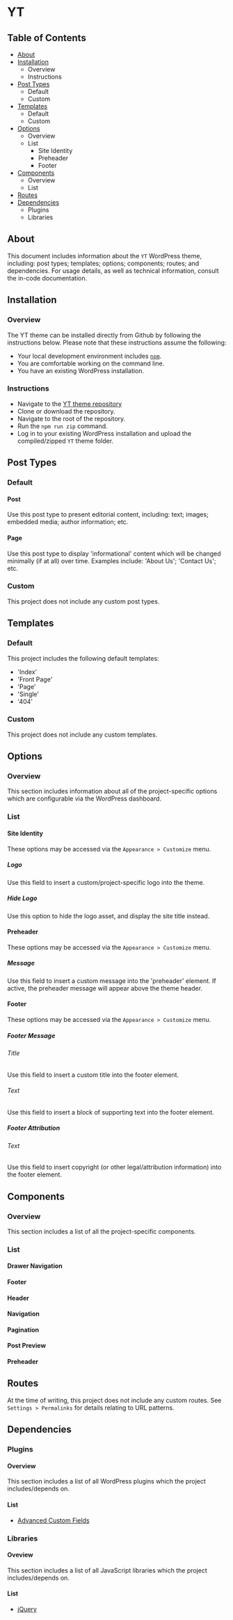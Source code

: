 # YT

## Table of Contents
- [About](#about)
- [Installation](#installaton)
	- Overview
	- Instructions
- [Post Types](#post-types)
	- Default
	- Custom
- [Templates](#templates)
	- Default
	- Custom
- [Options](#options)
	- Overview
	- List
		- Site Identity
		- Preheader
		- Footer
- [Components](#components)
	- Overview
	- List
- [Routes](#routes)
- [Dependencies](#dependencies)
	- Plugins
	- Libraries

## About
This document includes information about the `YT` WordPress theme, including: post types; templates; options; components; routes; and dependencies. For usage details, as well as technical information, consult the in-code documentation.

## Installation

### Overview
The YT theme can be installed directly from Github by following the instructions below. Please note that these instructions assume the following:
- Your local development environment includes [`npm`](https://github.com/npm/npm).
- You are comfortable working on the command line.
- You have an existing WordPress installation.

### Instructions
- Navigate to the [YT theme repository](https://github.com/jrmykolyn/sfco-wp-yt)
- Clone or download the repository.
- Navigate to the root of the repository.
- Run the `npm run zip` command.
- Log in to your existing WordPress installation and upload the compiled/zipped `YT` theme folder.

## Post Types

### Default

#### Post
Use this post type to present editorial content, including: text; images; embedded media; author information; etc.

#### Page
Use this post type to display 'informational' content which will be changed minimally (if at all) over time. Examples include: 'About Us'; 'Contact Us'; etc.

### Custom
This project does not include any custom post types.

## Templates

### Default
This project includes the following default templates:
- 'Index'
- 'Front Page'
- 'Page'
- 'Single'
- '404'

### Custom
This project does not include any custom templates.

## Options

### Overview
This section includes information about all of the project-specific options which are configurable via the WordPress dashboard.

### List

#### Site Identity
These options may be accessed via the `Appearance > Customize` menu.

##### Logo
Use this field to insert a custom/project-specific logo into the theme.

##### Hide Logo
Use this option to hide the logo asset, and display the site title instead.

#### Preheader
These options may be accessed via the `Appearance > Customize` menu.

##### Message
Use this field to insert a custom message into the 'preheader' element. If active, the preheader message will appear above the theme header.

#### Footer
These options may be accessed via the `Appearance > Customize` menu.

##### Footer Message

###### Title
Use this field to insert a custom title into the footer element.

###### Text
Use this field to insert a block of supporting text into the footer element.

##### Footer Attribution

###### Text
Use this field to insert copyright (or other legal/attribution information) into the footer element.

## Components

### Overview
This section includes a list of all the project-specific components.

### List

#### Drawer Navigation

#### Footer

#### Header

#### Navigation

#### Pagination

#### Post Preview

#### Preheader

## Routes
At the time of writing, this project does not include any custom routes. See `Settings > Permalinks` for details relating to URL patterns.

## Dependencies

### Plugins

#### Overview
This section includes a list of all WordPress plugins which the project includes/depends on.

#### List
- [Advanced Custom Fields](https://www.advancedcustomfields.com/)

### Libraries

#### Oveview
This section includes a list of all JavaScript libraries which the project includes/depends on.

#### List
- [jQuery](https://jquery.com/)
